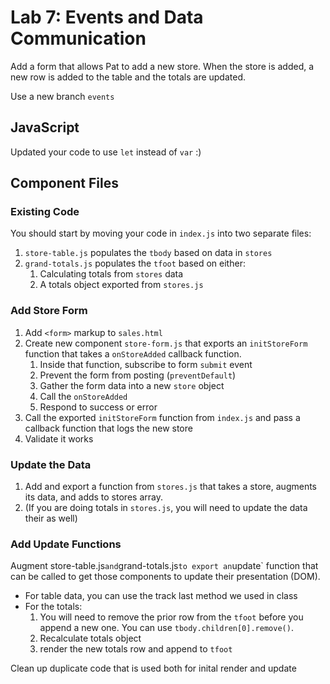 Lab 7: Events and Data Communication
===

Add a form that allows Pat to add a new store. When the store is added, a new row is added to the table and the
totals are updated.

Use a new branch `events`

## JavaScript

Updated your code to use `let` instead of `var` :)

## Component Files

### Existing Code

You should start by moving your code in `index.js` into two separate files:

1. `store-table.js` populates the `tbody` based on data in `stores`
2. `grand-totals.js` populates the `tfoot` based on either:
    1. Calculating totals from `stores` data
    1. A totals object exported from `stores.js`

### Add Store Form

1. Add `<form>` markup to `sales.html` 
1. Create new component `store-form.js` that exports an `initStoreForm` function that takes a `onStoreAdded` callback function.
    1. Inside that function, subscribe to form `submit` event
    1. Prevent the form from posting (`preventDefault`)
    1. Gather the form data into a new `store` object
    1. Call the `onStoreAdded`
    1. Respond to success or error
1. Call the exported `initStoreForm` function from `index.js` and pass a callback function that logs the new store
1. Validate it works

### Update the Data

1. Add and export a function from `stores.js` that takes a store, augments its data, and adds to stores array.
1. (If you are doing totals in `stores.js`, you will need to update the data their as well)

### Add Update Functions

Augment store-table.js` and `grand-totals.js` to export an `update<NameofComponent>` function that can be called
to get those components to update their presentation (DOM).

* For table data, you can use the track last method we used in class
* For the totals:
    1. You will need to remove the prior row from the `tfoot` before you append a new one. You can use `tbody.children[0].remove()`.
    1. Recalculate totals object
    1. render the new totals row and append to `tfoot`
    
Clean up duplicate code that is used both for inital render and update


